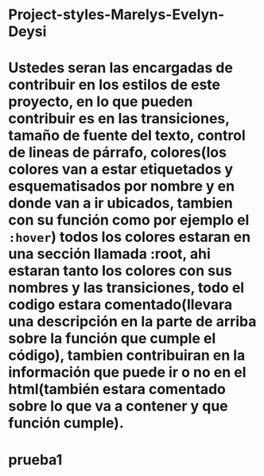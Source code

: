 # Project-styles-Marelys-Evelyn-Deysi
# Ustedes seran las encargadas de contribuir en los estilos de este proyecto, en lo que pueden contribuir es en las transiciones, tamaño de fuente del texto, control de lineas de párrafo, colores(los colores van a estar etiquetados y esquematisados por nombre y en donde van a ir ubicados, tambien con su función como por ejemplo el `:hover`) todos los  colores estaran en una sección llamada :root, ahi estaran tanto los colores con sus nombres y las transiciones, todo el codigo estara comentado(llevara una descripción en la parte de arriba sobre la función que cumple el código), tambien contribuiran en la información que puede ir o no en el html(también estara comentado sobre lo que va a contener y que función cumple).

# prueba1